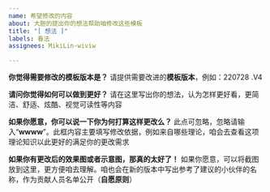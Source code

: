 ```yaml
---
name: 希望修改的内容
about: 大胆的提出你的想法帮助咱修改这些模板
title: "[ 想法 ]"
labels: 看法
assignees: MikiLin-wiviw

---
```


**你觉得需要修改的模板版本是？**
请提供需要改进的**模板版本**，例如：220728 .V4

**请问你觉得如何可以做到更好？**
请在这里写出你的想法，认为怎样更好看，更简洁、舒适、炫酷、视觉可读性等内容

**如果你愿意，你可以说一下你为何打算这样更改么？**
此点可忽略，忽略请输入“**wwww**”。此框内容主要填写修改依据，例如来自哪些理论，咱会去查看这项理论知识以此更好的满足你的更改需求

**如果你有更改后的效果图或者示意图，那真的太好了！**
如果你愿意，可以将截图放到这里，更方便咱去理解。咱也会在新的版本中写出参考了建议的小伙伴的名称，作为贡献人员名单公开（**自愿原则**）
